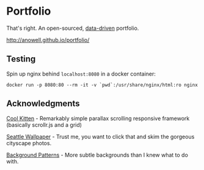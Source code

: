 Portfolio
=========

That's right. An open-sourced, [data-driven](cv.json) portfolio.

http://anowell.github.io/portfolio/


Testing
-------

Spin up nginx behind `localhost:8080` in a docker container:

    docker run -p 8080:80 --rm -it -v `pwd`:/usr/share/nginx/html:ro nginx


Acknowledgments
---------------

[Cool Kitten](http://www.jalxob.com/cool-kitten/) - Remarkably simple parallax scrolling responsive framework (basically scrollr.js and a grid)

[Seattle Wallpaper](http://www.pixolo.it/2012/11/raccolta-sfondi-citta-metropolitane-mondiali-alta-risoluzione/) - Trust me, you want to click that and skim the gorgeous cityscape photos.

[Background Patterns](http://subtlepatterns.com) - More subtle backgrounds than I knew what to do with.
